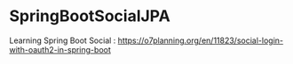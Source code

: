 # SpringBootSocialJPA
Learning Spring Boot Social : https://o7planning.org/en/11823/social-login-with-oauth2-in-spring-boot
